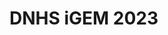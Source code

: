 <!--Start of Website Content-->
<div class="index-header">
    <h1>DNHS iGEM 2023</h1>
</div>


<!--About Our Team-->
<section class="team">
    
</section>

<section class="team1">
<div class="row">
    
</div>
</section>
